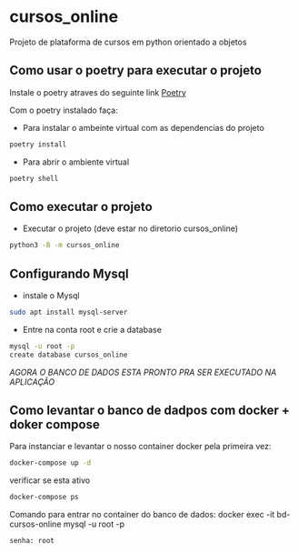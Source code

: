 # cursos_online
Projeto de plataforma de cursos em python orientado a objetos
## Como usar o poetry para executar o projeto
Instale o poetry atraves do seguinte link [Poetry](https://python-poetry.org/docs/#installing-with-the-official-installer)

Com o poetry instalado faça:
- Para instalar o ambeinte virtual com as dependencias do projeto
```bash
poetry install
```
- Para abrir o ambiente virtual
```bash
poetry shell
```

## Como executar o projeto
- Executar o projeto (deve estar no diretorio cursos_online)
```bash
python3 -B -m cursos_online
```

## Configurando Mysql
- instale o Mysql
```bash
sudo apt install mysql-server
```
- Entre na conta root e crie a database
```bash
mysql -u root -p
create database cursos_online
```
*AGORA O BANCO DE DADOS ESTA PRONTO PRA SER EXECUTADO NA APLICAÇÃO*

## Como levantar o banco de dadpos com docker + doker compose 
Para instanciar e levantar o nosso container docker pela primeira vez:
```bash
docker-compose up -d
```
verificar se esta ativo
```bash
docker-compose ps
```
Comando para entrar no container do banco de dados:
docker exec -it bd-cursos-online mysql -u root -p

`senha: root`
